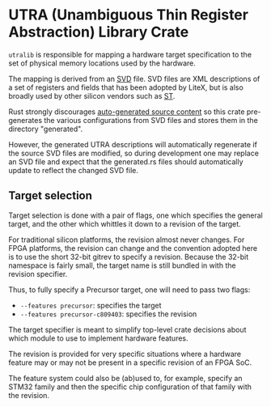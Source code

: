 # UTRA (Unambiguous Thin Register Abstraction) Library Crate

`utralib` is responsible for mapping a hardware target specification
to the set of physical memory locations used by the hardware.

The mapping is derived from an [SVD](https://www.keil.com/pack/doc/CMSIS/SVD/html/svd_Format_pg.html)
file. SVD files are XML descriptions of a set of registers and fields that
has been adopted by LiteX, but is also broadly used by other silicon
vendors such as [ST](https://github.com/tinygo-org/stm32-svd).

Rust strongly discourages [auto-generated source content](https://github.com/rust-lang/cargo/issues/5073)
so this crate pre-generates the various configurations from SVD files
and stores them in the directory "generated".

However, the generated UTRA descriptions will automatically
regenerate if the source SVD files are modified, so during development
one may replace an SVD file and expect that the generated.rs files
should automatically update to reflect the changed SVD file.

## Target selection

Target selection is done with a pair of flags, one which specifies
the general target, and the other which whittles it down to a revision
of the target.

For traditional silicon platforms, the revision almost never changes.
For FPGA platforms, the revision can change and the convention adopted
here is to use the short 32-bit gitrev to specify a revision. Because
the 32-bit namespace is fairly small, the target name is still bundled
in with the revision specifier.

Thus, to fully specify a Precursor target, one will need to pass two
flags:

- `--features precursor`: specifies the target
- `--features precursor-c809403`: specifies the revision

The target specifier is meant to simplify top-level crate decisions
about which module to use to implement hardware features.

The revision is provided for very specific situations where a hardware
feature may or may not be present in a specific revision of an FPGA SoC.

The feature system could also be (ab)used to, for example, specify
an STM32 family and then the specific chip configuration of that family
with the revision.